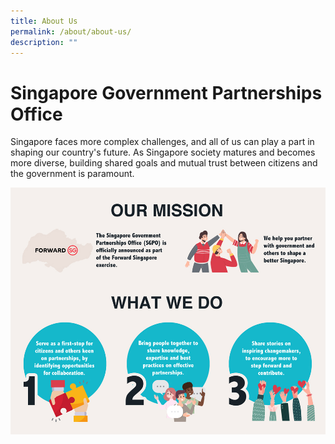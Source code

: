 ```yaml
---
title: About Us
permalink: /about/about-us/
description: ""
---
```

# Singapore Government Partnerships Office
Singapore faces more complex challenges, and all of us can play a part in shaping our country's future. As Singapore society matures and becomes more diverse, building shared goals and mutual trust between citizens and the government is paramount. 

![About Singapore Government Partnerships Office](/images/sgpo_about%20singapore%20government%20partnerships%20office.jpg)